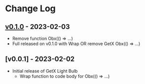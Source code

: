 # Change Log

## [v0.1.0](https://github.com/haolun1996/GetX-Light-Bulb/releases/tag/0.1.0) - 2023-02-03
- Remove function Obx(() => ...)
- Full released on v0.1.0 with Wrap OR remove GetX Obx(() => ...)

## [v0.0.1] - 2023-02-02
- Initial release of GetX Light Bulb 
  - Wrap function to code body for Obx(() => ...)
